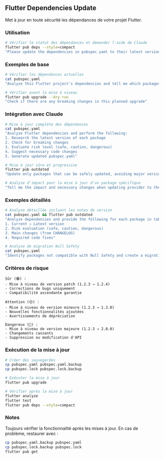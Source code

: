 ## Flutter Dependencies Update

Met à jour en toute sécurité les dépendances de votre projet Flutter.

### Utilisation

```bash
# Vérifier le statut des dépendances et demander l'aide de Claude
flutter pub deps --style=compact
"Please update the dependencies in pubspec.yaml to their latest versions"
```

### Exemples de base

```bash
# Vérifier les dépendances actuelles
cat pubspec.yaml
"Analyze this Flutter project's dependencies and tell me which packages can be updated"

# Vérifier avant la mise à niveau
flutter pub upgrade --dry-run
"Check if there are any breaking changes in this planned upgrade"
```

### Intégration avec Claude

```bash
# Mise à jour complète des dépendances
cat pubspec.yaml
"Analyze Flutter dependencies and perform the following:
1. Research the latest version of each package
2. Check for breaking changes
3. Evaluate risk level (safe, caution, dangerous)
4. Suggest necessary code changes
5. Generate updated pubspec.yaml"

# Mise à jour sûre et progressive
flutter pub outdated
"Update only packages that can be safely updated, avoiding major version upgrades"

# Analyse d'impact pour la mise à jour d'un package spécifique
"Tell me the impact and necessary changes when updating provider to the latest version"
```

### Exemples détaillés

```bash
# Analyse détaillée incluant les notes de version
cat pubspec.yaml && flutter pub outdated
"Analyze dependencies and provide the following for each package in table format:
1. Current → Latest version
2. Risk evaluation (safe, caution, dangerous)
3. Main changes (from CHANGELOG)
4. Required code fixes"

# Analyse de migration Null Safety
cat pubspec.yaml
"Identify packages not compatible with Null Safety and create a migration plan"
```

### Critères de risque

```
Sûr (🟢) :
- Mise à niveau de version patch (1.2.3 → 1.2.4)
- Corrections de bugs uniquement
- Compatibilité ascendante garantie

Attention (🟡) :
- Mise à niveau de version mineure (1.2.3 → 1.3.0)
- Nouvelles fonctionnalités ajoutées
- Avertissements de dépréciation

Dangereux (🔴) :
- Mise à niveau de version majeure (1.2.3 → 2.0.0)
- Changements cassants
- Suppression ou modification d'API
```

### Exécution de la mise à jour

```bash
# Créer des sauvegardes
cp pubspec.yaml pubspec.yaml.backup
cp pubspec.lock pubspec.lock.backup

# Exécuter la mise à jour
flutter pub upgrade

# Vérifier après la mise à jour
flutter analyze
flutter test
flutter pub deps --style=compact
```

### Notes

Toujours vérifier la fonctionnalité après les mises à jour. En cas de problème, restaurer avec :

```bash
cp pubspec.yaml.backup pubspec.yaml
cp pubspec.lock.backup pubspec.lock
flutter pub get
```
